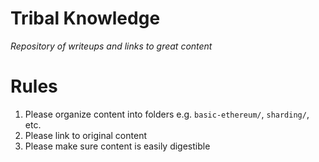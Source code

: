 # Tribal Knowledge
*Repository of writeups and links to great content*

# Rules
1. Please organize content into folders e.g. `basic-ethereum/`, `sharding/`, etc.
2. Please link to original content
3. Please make sure content is easily digestible
